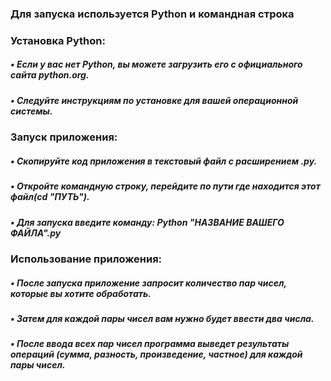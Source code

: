 ### Для запуска используется Python и командная строка

### Установка Python:
##### • Если у вас нет Python, вы можете загрузить его с официального сайта python.org.
##### • Следуйте инструкциям по установке для вашей операционной системы.

### Запуск приложения:
##### • Скопируйте код приложения в текстовый файл с расширением .py.
##### • Откройте командную строку, перейдите по пути где находится этот файл(cd "ПУТЬ").
##### • Для запуска введите команду: Python "НАЗВАНИЕ ВАШЕГО ФАЙЛА".py

### Использование приложения:
##### • После запуска приложение запросит количество пар чисел, которые вы хотите обработать.
##### • Затем для каждой пары чисел вам нужно будет ввести два числа.
##### • После ввода всех пар чисел программа выведет результаты операций (сумма, разность, произведение, частное) для каждой пары чисел.
